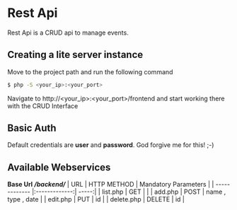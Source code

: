 # Rest Api

Rest Api is a CRUD api to manage events. 

## Creating a lite server instance

Move to the project path and run the following command
```sh
$ php -S <your_ip>:<your_port>
```

Navigate to http://<your_ip>:<your_port>/frontend and start working there with the CRUD Interface

## Basic Auth

Default credentials are **user** and **password**. God forgive me for this! ;-)

## Available Webservices
 **Base Url** 
 ***/backend/***
| URL        | HTTP METHOD           | Mandatory Parameters  |
| ------------- |:-------------:| -----:|
| list.php   | GET | |
| add.php   | POST | name , type , date |
| edit.php      | PUT      |   id |
| delete.php | DELETE     |    id |